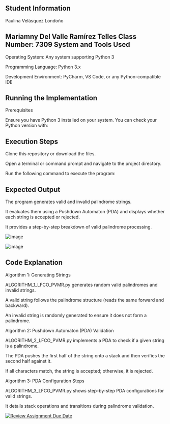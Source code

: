 
Student Information
--
Paulina Velásquez Londoño

Mariamny Del Valle Ramírez Telles
Class Number: 7309
System and Tools Used
--
Operating System: Any system supporting Python 3

Programming Language: Python 3.x

Development Environment: PyCharm, VS Code, or any Python-compatible IDE

Running the Implementation
--
Prerequisites

Ensure you have Python 3 installed on your system. You can check your Python version with:

Execution Steps
--
Clone this repository or download the files.

Open a terminal or command prompt and navigate to the project directory.

Run the following command to execute the program:

Expected Output
--
The program generates valid and invalid palindrome strings.

It evaluates them using a Pushdown Automaton (PDA) and displays whether each string is accepted or rejected.

It provides a step-by-step breakdown of valid palindrome processing.

![image](https://github.com/user-attachments/assets/f6675c05-a6ad-4a77-8b11-522398c9cef3)

![image](https://github.com/user-attachments/assets/ef962686-1ce2-4ca5-9344-9ca22c6e0cdb)

Code Explanation
--
Algorithm 1: Generating Strings

ALGORITHM_1_LFCO_PVMR.py generates random valid palindromes and invalid strings.

A valid string follows the palindrome structure (reads the same forward and backward).

An invalid string is randomly generated to ensure it does not form a palindrome.

Algorithm 2: Pushdown Automaton (PDA) Validation

ALGORITHM_2_LFCO_PVMR.py implements a PDA to check if a given string is a palindrome.

The PDA pushes the first half of the string onto a stack and then verifies the second half against it.

If all characters match, the string is accepted; otherwise, it is rejected.

Algorithm 3: PDA Configuration Steps

ALGORITHM_3_LFCO_PVMR.py shows step-by-step PDA configurations for valid strings.

It details stack operations and transitions during palindrome validation.






[![Review Assignment Due Date](https://classroom.github.com/assets/deadline-readme-button-22041afd0340ce965d47ae6ef1cefeee28c7c493a6346c4f15d667ab976d596c.svg)](https://classroom.github.com/a/gjhNPQOm)
